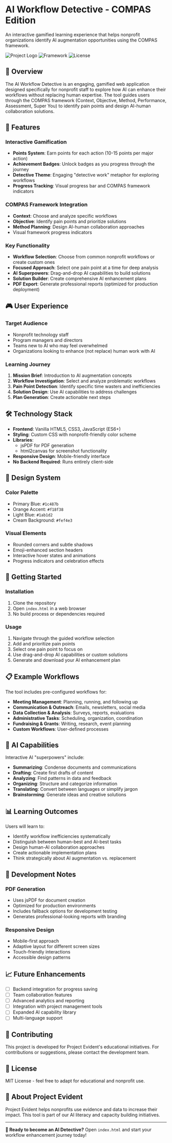 # AI Workflow Detective - COMPAS Edition

An interactive gamified learning experience that helps nonprofit organizations identify AI augmentation opportunities using the COMPAS framework.

![Project Logo](https://img.shields.io/badge/Project-Evident-blue)
![Framework](https://img.shields.io/badge/Framework-COMPAS-orange)
![License](https://img.shields.io/badge/License-MIT-green)

## 🎯 Overview

The AI Workflow Detective is an engaging, gamified web application designed specifically for nonprofit staff to explore how AI can enhance their workflows without replacing human expertise. The tool guides users through the COMPAS framework (Context, Objective, Method, Performance, Assessment, Super You) to identify pain points and design AI-human collaboration solutions.

## 🌟 Features

### Interactive Gamification
- **Points System**: Earn points for each action (10-15 points per major action)
- **Achievement Badges**: Unlock badges as you progress through the journey
- **Detective Theme**: Engaging "detective work" metaphor for exploring workflows
- **Progress Tracking**: Visual progress bar and COMPAS framework indicators

### COMPAS Framework Integration
- **Context**: Choose and analyze specific workflows
- **Objective**: Identify pain points and prioritize solutions
- **Method Planning**: Design AI-human collaboration approaches
- Visual framework progress indicators

### Key Functionality
- **Workflow Selection**: Choose from common nonprofit workflows or create custom ones
- **Focused Approach**: Select one pain point at a time for deep analysis
- **AI Superpowers**: Drag-and-drop AI capabilities to build solutions
- **Solution Builder**: Create comprehensive AI enhancement plans
- **PDF Export**: Generate professional reports (optimized for production deployment)

## 🎮 User Experience

### Target Audience
- Nonprofit technology staff
- Program managers and directors
- Teams new to AI who may feel overwhelmed
- Organizations looking to enhance (not replace) human work with AI

### Learning Journey
1. **Mission Brief**: Introduction to AI augmentation concepts
2. **Workflow Investigation**: Select and analyze problematic workflows
3. **Pain Point Detection**: Identify specific time wasters and inefficiencies
4. **Solution Design**: Use AI capabilities to address challenges
5. **Plan Generation**: Create actionable next steps

## 🛠 Technology Stack

- **Frontend**: Vanilla HTML5, CSS3, JavaScript (ES6+)
- **Styling**: Custom CSS with nonprofit-friendly color scheme
- **Libraries**: 
  - jsPDF for PDF generation
  - html2canvas for screenshot functionality
- **Responsive Design**: Mobile-friendly interface
- **No Backend Required**: Runs entirely client-side

## 🎨 Design System

### Color Palette
- Primary Blue: `#1c487b`
- Orange Accent: `#f18f38`  
- Light Blue: `#1ab1d2`
- Cream Background: `#fef4e3`

### Visual Elements
- Rounded corners and subtle shadows
- Emoji-enhanced section headers
- Interactive hover states and animations
- Progress indicators and celebration effects

## 🚀 Getting Started

### Installation
1. Clone the repository
2. Open `index.html` in a web browser
3. No build process or dependencies required

### Usage
1. Navigate through the guided workflow selection
2. Add and prioritize pain points
3. Select one pain point to focus on
4. Use drag-and-drop AI capabilities or custom solutions
5. Generate and download your AI enhancement plan

## 📋 Example Workflows

The tool includes pre-configured workflows for:
- **Meeting Management**: Planning, running, and following up
- **Communication & Outreach**: Emails, newsletters, social media
- **Data Collection & Analysis**: Surveys, reports, evaluations
- **Administrative Tasks**: Scheduling, organization, coordination
- **Fundraising & Grants**: Writing, research, event planning
- **Custom Workflows**: User-defined processes

## 🤖 AI Capabilities

Interactive AI "superpowers" include:
- **Summarizing**: Condense documents and communications
- **Drafting**: Create first drafts of content
- **Analyzing**: Find patterns in data and feedback
- **Organizing**: Structure and categorize information
- **Translating**: Convert between languages or simplify jargon
- **Brainstorming**: Generate ideas and creative solutions

## 📊 Learning Outcomes

Users will learn to:
- Identify workflow inefficiencies systematically
- Distinguish between human-best and AI-best tasks
- Design human-AI collaboration approaches
- Create actionable implementation plans
- Think strategically about AI augmentation vs. replacement

## 🔧 Development Notes

### PDF Generation
- Uses jsPDF for document creation
- Optimized for production environments
- Includes fallback options for development testing
- Generates professional-looking reports with branding

### Responsive Design
- Mobile-first approach
- Adaptive layout for different screen sizes
- Touch-friendly interactions
- Accessible design patterns

## 📈 Future Enhancements

- [ ] Backend integration for progress saving
- [ ] Team collaboration features
- [ ] Advanced analytics and reporting
- [ ] Integration with project management tools
- [ ] Expanded AI capability library
- [ ] Multi-language support

## 🤝 Contributing

This project is developed for Project Evident's educational initiatives. For contributions or suggestions, please contact the development team.

## 📄 License

MIT License - feel free to adapt for educational and nonprofit use.

## 🏢 About Project Evident

Project Evident helps nonprofits use evidence and data to increase their impact. This tool is part of our AI literacy and capacity building initiatives.

---

**🎯 Ready to become an AI Detective?** 
Open `index.html` and start your workflow enhancement journey today!
